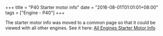 +++
title = "P40 Starter motor info"
date = "2016-08-01T01:01:01+08:00"
tags = ["Engine - P40"]
+++

The starter motor info was moved to a common page so that it could be viewed with all other engines. See it here: [All Engines Starter Motor Info][Wiki: all starters]

[Wiki: all starters]: /wiki/other/starter-motor-info
